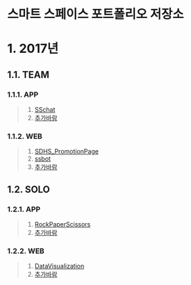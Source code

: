 스마트 스페이스 포트폴리오 저장소
==========
# 1. 2017년
## 1.1. TEAM
### 1.1.1. APP
> 1. [SSchat](https://github.com/Mintdot/SSchat)
> 2. [추가바람](https://github.com/Mintdot/SSPortfolio/edit/master/README.md)
### 1.1.2. WEB
> 1. [SDHS_PromotionPage](https://github.com/Mintdot/SDHS_PromotionPage)
> 2. [ssbot](https://github.com/Mintdot/ssbot)
> 3. [추가바람](https://github.com/Mintdot/SSPortfolio/edit/master/README.md)

## 1.2. SOLO
### 1.2.1. APP
> 1. [RockPaperScissors](https://github.com/Mintdot/RockPaperScissors)
> 2. [추가바람](https://github.com/Mintdot/SSPortfolio/edit/master/README.md)

### 1.2.2. WEB
> 1. [DataVisualization](https://github.com/Mintdot/DataVisualizatione)
> 2. [추가바람](https://github.com/Mintdot/SSPortfolio/edit/master/README.md)
